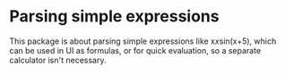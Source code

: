 # Parsing simple expressions

This package is about parsing simple expressions like x*x*sin(x+5),
which can be used in UI as formulas, or for quick evaluation, so a separate calculator isn't necessary.